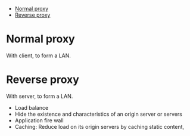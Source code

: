 <!-- MarkdownTOC -->

- [Normal proxy](#normal-proxy)
- [Reverse proxy](#reverse-proxy)

<!-- /MarkdownTOC -->
# Normal proxy
With client, to form a LAN.

# Reverse proxy
With server, to form a LAN.
* Load balance
* Hide the existence and characteristics of an origin server or servers
* Application fire wall
* Caching: Reduce load on its origin servers by caching static content,
